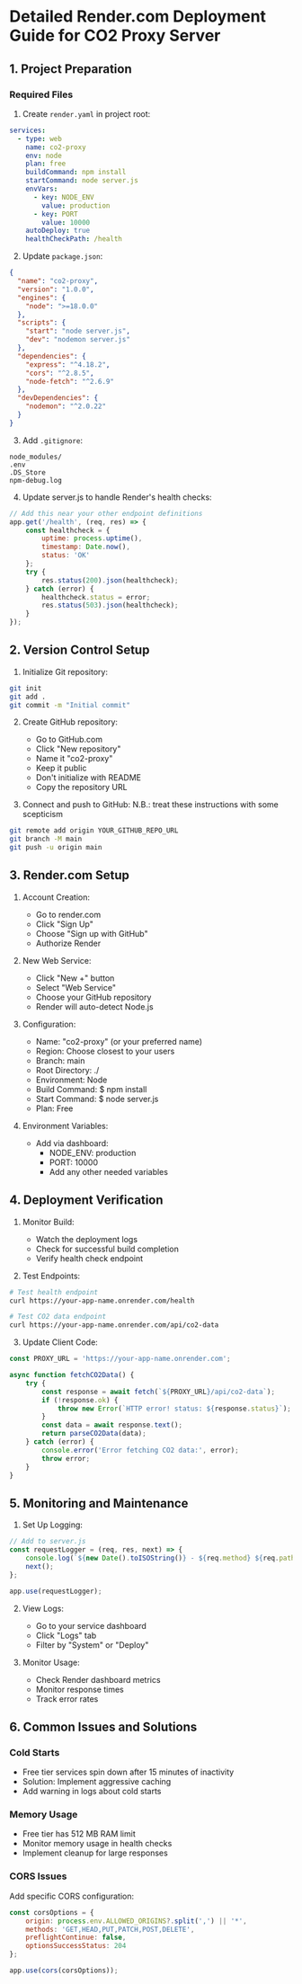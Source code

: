# Detailed Render.com Deployment Guide for CO2 Proxy Server

## 1. Project Preparation

### Required Files

1. Create `render.yaml` in project root:
```yaml
services:
  - type: web
    name: co2-proxy
    env: node
    plan: free
    buildCommand: npm install
    startCommand: node server.js
    envVars:
      - key: NODE_ENV
        value: production
      - key: PORT
        value: 10000
    autoDeploy: true
    healthCheckPath: /health
```

2. Update `package.json`:
```json
{
  "name": "co2-proxy",
  "version": "1.0.0",
  "engines": {
    "node": ">=18.0.0"
  },
  "scripts": {
    "start": "node server.js",
    "dev": "nodemon server.js"
  },
  "dependencies": {
    "express": "^4.18.2",
    "cors": "^2.8.5",
    "node-fetch": "^2.6.9"
  },
  "devDependencies": {
    "nodemon": "^2.0.22"
  }
}
```

3. Add `.gitignore`:
```
node_modules/
.env
.DS_Store
npm-debug.log
```

4. Update server.js to handle Render's health checks:
```javascript
// Add this near your other endpoint definitions
app.get('/health', (req, res) => {
    const healthcheck = {
        uptime: process.uptime(),
        timestamp: Date.now(),
        status: 'OK'
    };
    try {
        res.status(200).json(healthcheck);
    } catch (error) {
        healthcheck.status = error;
        res.status(503).json(healthcheck);
    }
});
```

## 2. Version Control Setup
1. Initialize Git repository:
```bash
git init
git add .
git commit -m "Initial commit"
```

2. Create GitHub repository:
   - Go to GitHub.com
   - Click "New repository"
   - Name it "co2-proxy"
   - Keep it public
   - Don't initialize with README
   - Copy the repository URL

3. Connect and push to GitHub:
N.B.: treat these instructions with some scepticism
```bash
git remote add origin YOUR_GITHUB_REPO_URL
git branch -M main
git push -u origin main
```

## 3. Render.com Setup

1. Account Creation:
   - Go to render.com
   - Click "Sign Up"
   - Choose "Sign up with GitHub"
   - Authorize Render

2. New Web Service:
   - Click "New +" button
   - Select "Web Service"
   - Choose your GitHub repository
   - Render will auto-detect Node.js

3. Configuration:
   - Name: "co2-proxy" (or your preferred name)
   - Region: Choose closest to your users
   - Branch: main
   - Root Directory: ./
   - Environment: Node
   - Build Command: $ npm install
   - Start Command: $ node server.js
   - Plan: Free

4. Environment Variables:
   - Add via dashboard:
     - NODE_ENV: production
     - PORT: 10000
     - Add any other needed variables

## 4. Deployment Verification

1. Monitor Build:
   - Watch the deployment logs
   - Check for successful build completion
   - Verify health check endpoint

2. Test Endpoints:
```bash
# Test health endpoint
curl https://your-app-name.onrender.com/health

# Test CO2 data endpoint
curl https://your-app-name.onrender.com/api/co2-data
```

3. Update Client Code:
```javascript
const PROXY_URL = 'https://your-app-name.onrender.com';

async function fetchCO2Data() {
    try {
        const response = await fetch(`${PROXY_URL}/api/co2-data`);
        if (!response.ok) {
            throw new Error(`HTTP error! status: ${response.status}`);
        }
        const data = await response.text();
        return parseCO2Data(data);
    } catch (error) {
        console.error('Error fetching CO2 data:', error);
        throw error;
    }
}
```

## 5. Monitoring and Maintenance

1. Set Up Logging:
```javascript
// Add to server.js
const requestLogger = (req, res, next) => {
    console.log(`${new Date().toISOString()} - ${req.method} ${req.path}`);
    next();
};

app.use(requestLogger);
```

2. View Logs:
   - Go to your service dashboard
   - Click "Logs" tab
   - Filter by "System" or "Deploy"

3. Monitor Usage:
   - Check Render dashboard metrics
   - Monitor response times
   - Track error rates

## 6. Common Issues and Solutions

### Cold Starts
- Free tier services spin down after 15 minutes of inactivity
- Solution: Implement aggressive caching
- Add warning in logs about cold starts

### Memory Usage
- Free tier has 512 MB RAM limit
- Monitor memory usage in health checks
- Implement cleanup for large responses

### CORS Issues
Add specific CORS configuration:
```javascript
const corsOptions = {
    origin: process.env.ALLOWED_ORIGINS?.split(',') || '*',
    methods: 'GET,HEAD,PUT,PATCH,POST,DELETE',
    preflightContinue: false,
    optionsSuccessStatus: 204
};

app.use(cors(corsOptions));
```
